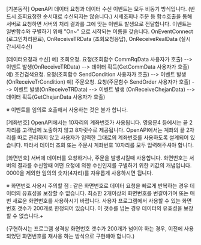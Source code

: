
[기본동작]
OpenAPI 데이터 요청과 데이터 수신 이벤트는 모두 비동기 방식입니다.
(반드시 조회요청한 순서대로 수신되지는 않습니다.)
시세조회나 주문 등 함수호출을 통해 서버로 요청하면 서버의 처리 결과를 그에 맞는 이벤트 발생으로 전달합니다.
이벤트는 일반함수와 구별하기 위해 "On~" 으로 시작되는 이름을 갖습니다.
OnEventConnect (로그인처리완료), OnReceiveTRData (조회요청응답), OnReceiveRealData (실시간시세수신)


[데이터요청과 수신]
예) 조회요청.
요청(조회함수 CommRqData 사용자가 호출)  --> 이벤트 발생(OnReceiveTRData) --> 데이터 획득(GetCommData 사용자가 호출)
예) 조건검색요청.
요청(조회함수 SendCondition 사용자가 호출)  --> 이벤트 발생(OnReceiveTrCondition)
예) 주문요청.
요청(주문함수 SendOrder 사용자가 호출)  --> 이벤트 발생(OnReceiveTRData) --> 이벤트 발생 (OnReceiveChejanData) --> 데이터 획득(GetChejanData 사용자가 호출)

※ 이벤트를 임의로 호출해서 사용하는 것은 불가 합니다.


[계좌번호]
OpenAPI에서는 10자리의 계좌번호가 사용됩니다.
영웅문4 등에서는 끝 2자리를 고객님께 노출하지 않고 8자릿수로 제공됩니다.
OpenAPI에서는 계좌의 끝 2자리를 따로 관리하지 않고
사용자가 입력한 그대로의 계좌번호를 사용하도록 설계되어 있습니다.
따라서 데이터 조회 또는 주문시 계좌번호 10자리를 모두 입력해주셔야 합니다.


[화면번호]
서버에 데이터를 요청하거나, 주문을 발생시킬때 사용합니다.
화면번호는 서버의 결과를 수신할때 어떤 요청에 의한 수신인지를 구별하기 위한 키값의 개념입니다.
0000을 제외한 임의의 숫자(4자리)를 자유롭게 사용하시면 됩니다.

※ 화면번호 사용시 주의할 점 :
같은 화면번호로 데이터 요청을 빠르게 반복하는 경우 데이터의 유효성을 보장할 수 없습니다.
최소한 2개이상의 화면번호를 번갈아가며 또는 매번 새로운 화면번호를 사용하시기 바랍니다.
사용자 프로그램에서 사용할 수 있는 화면번호 갯수가 200개로 한정되어 있습니다.
이 갯수를 넘는 경우 데이터의 유효성을 보장할 수 없습니다.+

(구현하시는 프로그램 성격상  화면번호 갯수가 200개가 넘어야 하는 경우, 이전에 사용되었던 화면번호를 재사용 하는 방식으로 구현해야 합니다.)

